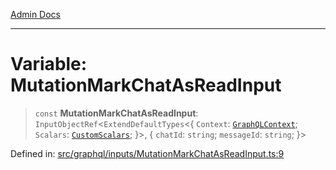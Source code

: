 [Admin Docs](/)

***

# Variable: MutationMarkChatAsReadInput

> `const` **MutationMarkChatAsReadInput**: `InputObjectRef`\<`ExtendDefaultTypes`\<\{ `Context`: [`GraphQLContext`](../../../context/type-aliases/GraphQLContext.md); `Scalars`: [`CustomScalars`](../../../scalars/type-aliases/CustomScalars.md); \}\>, \{ `chatId`: `string`; `messageId`: `string`; \}\>

Defined in: [src/graphql/inputs/MutationMarkChatAsReadInput.ts:9](https://github.com/Sourya07/talawa-api/blob/2dc82649c98e5346c00cdf926fe1d0bc13ec1544/src/graphql/inputs/MutationMarkChatAsReadInput.ts#L9)
